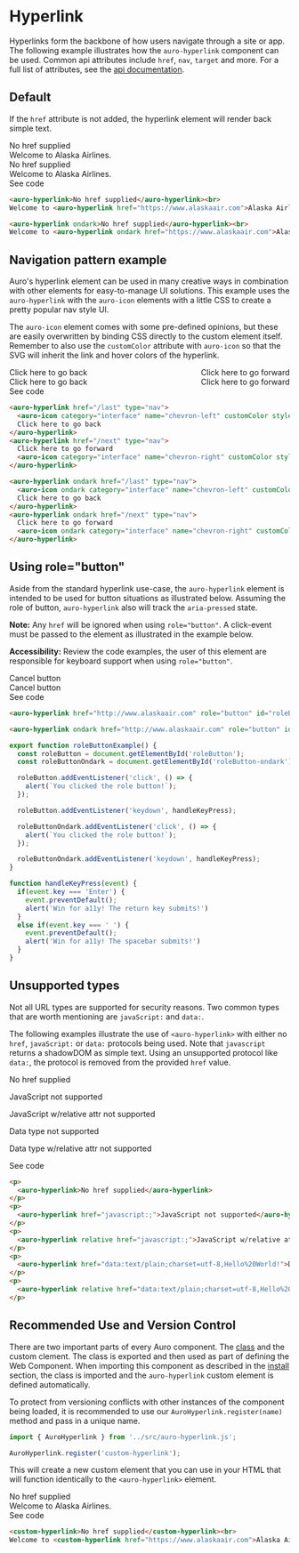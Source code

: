 <!--
The index.md file is a compiled document. No edits should be made directly to this file.
This file is generated based on a template fetched from `./apiExamples/index.md`
-->

# Hyperlink

Hyperlinks form the backbone of how users navigate through a site or app. The following example illustrates how the `auro-hyperlink` component can be used. Common api attributes include `href`, `nav`, `target` and more. For a full list of attributes, see the [api documentation](http://auro.alaskaair.com/components/auro/hyperlink/api).

## Default

If the `href` attribute is not added, the hyperlink element will render back simple text.

<div class="exampleWrapper" aria-hidden>
  <!-- AURO-GENERATED-CONTENT:START (FILE:src=./../../apiExamples/basic.html) -->
  <!-- The below content is automatically added from ./../../apiExamples/basic.html -->
  <auro-hyperlink>No href supplied</auro-hyperlink><br>
  Welcome to <auro-hyperlink href="https://www.alaskaair.com">Alaska Airlines</auro-hyperlink>.
  <!-- AURO-GENERATED-CONTENT:END -->
</div>
<div class="exampleWrapper--ondark" aria-hidden>
  <!-- AURO-GENERATED-CONTENT:START (FILE:src=./../../apiExamples/basic-ondark.html) -->
  <!-- The below content is automatically added from ./../../apiExamples/basic-ondark.html -->
  <auro-hyperlink ondark>No href supplied</auro-hyperlink><br>
  Welcome to <auro-hyperlink ondark href="https://www.alaskaair.com">Alaska Airlines</auro-hyperlink>.
  <!-- AURO-GENERATED-CONTENT:END -->
</div>
<auro-accordion alignRight>
  <span slot="trigger">See code</span>
<!-- AURO-GENERATED-CONTENT:START (CODE:src=./../../apiExamples/basic.html) -->
<!-- The below code snippet is automatically added from ./../../apiExamples/basic.html -->

```html
<auro-hyperlink>No href supplied</auro-hyperlink><br>
Welcome to <auro-hyperlink href="https://www.alaskaair.com">Alaska Airlines</auro-hyperlink>.
```
<!-- AURO-GENERATED-CONTENT:END -->
<!-- AURO-GENERATED-CONTENT:START (CODE:src=./../../apiExamples/basic-ondark.html) -->
<!-- The below code snippet is automatically added from ./../../apiExamples/basic-ondark.html -->

```html
<auro-hyperlink ondark>No href supplied</auro-hyperlink><br>
Welcome to <auro-hyperlink ondark href="https://www.alaskaair.com">Alaska Airlines</auro-hyperlink>.
```
<!-- AURO-GENERATED-CONTENT:END -->
</auro-accordion>

## Navigation pattern example

Auro's hyperlink element can be used in many creative ways in combination with other elements for easy-to-manage UI solutions. This example uses the `auro-hyperlink` with the `auro-icon` elements with a little CSS to create a pretty popular nav style UI.

The `auro-icon` element comes with some pre-defined opinions, but these are easily overwritten by binding CSS directly to the custom element itself. Remember to also use the `customColor` attribute with `auro-icon` so that the SVG will inherit the link and hover colors of the hyperlink.

<div class="exampleWrapper" style="display: flex; justify-content: space-between;">
  <!-- AURO-GENERATED-CONTENT:START (FILE:src=./../../apiExamples/navPattern.html) -->
  <!-- The below content is automatically added from ./../../apiExamples/navPattern.html -->
  <auro-hyperlink href="/last" type="nav">
    <auro-icon category="interface" name="chevron-left" customColor style="line-height: 1"></auro-icon>
    Click here to go back
  </auro-hyperlink>
  <auro-hyperlink href="/next" type="nav">
    Click here to go forward
    <auro-icon category="interface" name="chevron-right" customColor style="line-height: 1"></auro-icon>
  </auro-hyperlink>
  <!-- AURO-GENERATED-CONTENT:END -->
</div>
<div class="exampleWrapper--ondark" style="display: flex; justify-content: space-between;">
  <!-- AURO-GENERATED-CONTENT:START (FILE:src=./../../apiExamples/navPattern-ondark.html) -->
  <!-- The below content is automatically added from ./../../apiExamples/navPattern-ondark.html -->
  <auro-hyperlink ondark href="/last" type="nav">
    <auro-icon ondark category="interface" name="chevron-left" customColor style="line-height: 1"></auro-icon>
    Click here to go back
  </auro-hyperlink>
  <auro-hyperlink ondark href="/next" type="nav">
    Click here to go forward
    <auro-icon ondark category="interface" name="chevron-right" customColor style="line-height: 1"></auro-icon>
  </auro-hyperlink>
  <!-- AURO-GENERATED-CONTENT:END -->
</div>
<auro-accordion alignRight>
  <span slot="trigger">See code</span>
<!-- AURO-GENERATED-CONTENT:START (CODE:src=./../../apiExamples/navPattern.html) -->
<!-- The below code snippet is automatically added from ./../../apiExamples/navPattern.html -->

```html
<auro-hyperlink href="/last" type="nav">
  <auro-icon category="interface" name="chevron-left" customColor style="line-height: 1"></auro-icon>
  Click here to go back
</auro-hyperlink>
<auro-hyperlink href="/next" type="nav">
  Click here to go forward
  <auro-icon category="interface" name="chevron-right" customColor style="line-height: 1"></auro-icon>
</auro-hyperlink>
```
<!-- AURO-GENERATED-CONTENT:END -->
<!-- AURO-GENERATED-CONTENT:START (CODE:src=./../../apiExamples/navPattern-ondark.html) -->
<!-- The below code snippet is automatically added from ./../../apiExamples/navPattern-ondark.html -->

```html
<auro-hyperlink ondark href="/last" type="nav">
  <auro-icon ondark category="interface" name="chevron-left" customColor style="line-height: 1"></auro-icon>
  Click here to go back
</auro-hyperlink>
<auro-hyperlink ondark href="/next" type="nav">
  Click here to go forward
  <auro-icon ondark category="interface" name="chevron-right" customColor style="line-height: 1"></auro-icon>
</auro-hyperlink>
```
<!-- AURO-GENERATED-CONTENT:END -->
</auro-accordion>

## Using role="button"

Aside from the standard hyperlink use-case, the `auro-hyperlink` element is intended to be used for button situations as illustrated below. Assuming the role of button, `auro-hyperlink` also will track the `aria-pressed` state.

**Note:** Any `href` will be ignored when using `role="button"`. A click-event must be passed to the element as illustrated in the example below.

**Accessibility:** Review the code examples, the user of this element are responsible for keyboard support when using `role="button"`.

<div class="exampleWrapper">
  <!-- AURO-GENERATED-CONTENT:START (FILE:src=./../../apiExamples/roleButton.html) -->
  <!-- The below content is automatically added from ./../../apiExamples/roleButton.html -->
  <auro-hyperlink href="http://www.alaskaair.com" role="button" id="roleButton">Cancel button</auro-hyperlink>
  <!-- AURO-GENERATED-CONTENT:END -->
</div>
<div class="exampleWrapper--ondark">
  <!-- AURO-GENERATED-CONTENT:START (FILE:src=./../../apiExamples/roleButton-ondark.html) -->
  <!-- The below content is automatically added from ./../../apiExamples/roleButton-ondark.html -->
  <auro-hyperlink ondark href="http://www.alaskaair.com" role="button" id="roleButton-ondark">Cancel button</auro-hyperlink>
  <!-- AURO-GENERATED-CONTENT:END -->
</div>
<auro-accordion alignRight>
  <span slot="trigger">See code</span>
<!-- AURO-GENERATED-CONTENT:START (CODE:src=./../../apiExamples/roleButton.html) -->
<!-- The below code snippet is automatically added from ./../../apiExamples/roleButton.html -->

```html
<auro-hyperlink href="http://www.alaskaair.com" role="button" id="roleButton">Cancel button</auro-hyperlink>
```
<!-- AURO-GENERATED-CONTENT:END -->
<!-- AURO-GENERATED-CONTENT:START (CODE:src=./../../apiExamples/roleButton-ondark.html) -->
<!-- The below code snippet is automatically added from ./../../apiExamples/roleButton-ondark.html -->

```html
<auro-hyperlink ondark href="http://www.alaskaair.com" role="button" id="roleButton-ondark">Cancel button</auro-hyperlink>
```
<!-- AURO-GENERATED-CONTENT:END -->
<!-- AURO-GENERATED-CONTENT:START (CODE:src=./../../apiExamples/roleButton.js) -->
<!-- The below code snippet is automatically added from ./../../apiExamples/roleButton.js -->

```js
export function roleButtonExample() {
  const roleButton = document.getElementById('roleButton');
  const roleButtonOndark = document.getElementById('roleButton-ondark');

  roleButton.addEventListener('click', () => {
    alert(`You clicked the role button!`);
  });

  roleButton.addEventListener('keydown', handleKeyPress);

  roleButtonOndark.addEventListener('click', () => {
    alert(`You clicked the role button!`);
  });

  roleButtonOndark.addEventListener('keydown', handleKeyPress);
}

function handleKeyPress(event) {
  if(event.key === 'Enter') {
    event.preventDefault();
    alert('Win for a11y! The return key submits!')
  }
  else if(event.key === ' ') {
    event.preventDefault();
    alert('Win for a11y! The spacebar submits!')
  }
}
```
<!-- AURO-GENERATED-CONTENT:END -->
</auro-accordion>

## Unsupported types

Not all URL types are supported for security reasons. Two common types that are worth mentioning are `javaScript:` and `data:`.

The following examples illustrate the use of `<auro-hyperlink>` with either no `href`, `javaScript:` or `data:` protocols being used. Note that `javascript` returns a shadowDOM as simple text. Using an unsupported protocol like `data:`, the protocol is removed from the provided `href` value.

<div class="exampleWrapper">
  <!-- AURO-GENERATED-CONTENT:START (FILE:src=./../../apiExamples/nonSupported.html) -->
  <!-- The below content is automatically added from ./../../apiExamples/nonSupported.html -->
  <p>
    <auro-hyperlink>No href supplied</auro-hyperlink>
  </p>
  <p>
    <auro-hyperlink href="javascript:;">JavaScript not supported</auro-hyperlink>
  </p>
  <p>
    <auro-hyperlink relative href="javascript:;">JavaScript w/relative attr not supported</auro-hyperlink>
  </p>
  <p>
    <auro-hyperlink href="data:text/plain;charset=utf-8,Hello%20World!">Data type not supported</auro-hyperlink>
  </p>
  <p>
    <auro-hyperlink relative href="data:text/plain;charset=utf-8,Hello%20World!">Data type w/relative attr not supported</auro-hyperlink>
  </p>
  <!-- AURO-GENERATED-CONTENT:END -->
</div>
<auro-accordion alignRight>
  <span slot="trigger">See code</span>
<!-- AURO-GENERATED-CONTENT:START (CODE:src=./../../apiExamples/nonSupported.html) -->
<!-- The below code snippet is automatically added from ./../../apiExamples/nonSupported.html -->

```html
<p>
  <auro-hyperlink>No href supplied</auro-hyperlink>
</p>
<p>
  <auro-hyperlink href="javascript:;">JavaScript not supported</auro-hyperlink>
</p>
<p>
  <auro-hyperlink relative href="javascript:;">JavaScript w/relative attr not supported</auro-hyperlink>
</p>
<p>
  <auro-hyperlink href="data:text/plain;charset=utf-8,Hello%20World!">Data type not supported</auro-hyperlink>
</p>
<p>
  <auro-hyperlink relative href="data:text/plain;charset=utf-8,Hello%20World!">Data type w/relative attr not supported</auro-hyperlink>
</p>
```
<!-- AURO-GENERATED-CONTENT:END -->
</auro-accordion>

## Recommended Use and Version Control

There are two important parts of every Auro component. The <a href="https://developer.mozilla.org/en-US/docs/Web/JavaScript/Reference/Classes">class</a> and the custom clement. The class is exported and then used as part of defining the Web Component. When importing this component as described in the <a href="#install">install</a> section, the class is imported and the `auro-hyperlink` custom element is defined automatically.

To protect from versioning conflicts with other instances of the component being loaded, it is recommended to use our `AuroHyperlink.register(name)` method and pass in a unique name.

```js
import { AuroHyperlink } from '../src/auro-hyperlink.js';

AuroHyperlink.register('custom-hyperlink');
```

This will create a new custom element that you can use in your HTML that will function identically to the `<auro-hyperlink>` element.

<div class="exampleWrapper exampleWrapper--flex">
  <!-- AURO-GENERATED-CONTENT:START (FILE:src=./../../apiExamples/custom.html) -->
  <!-- The below content is automatically added from ./../../apiExamples/custom.html -->
  <custom-hyperlink>No href supplied</custom-hyperlink><br>
  Welcome to <custom-hyperlink href="https://www.alaskaair.com">Alaska Airlines</custom-hyperlink>.
  <!-- AURO-GENERATED-CONTENT:END -->
</div>
<auro-accordion alignRight>
  <span slot="trigger">See code</span>
<!-- AURO-GENERATED-CONTENT:START (CODE:src=./../../apiExamples/custom.html) -->
<!-- The below code snippet is automatically added from ./../../apiExamples/custom.html -->

```html
<custom-hyperlink>No href supplied</custom-hyperlink><br>
Welcome to <custom-hyperlink href="https://www.alaskaair.com">Alaska Airlines</custom-hyperlink>.
```
<!-- AURO-GENERATED-CONTENT:END -->
</auro-accordion>
